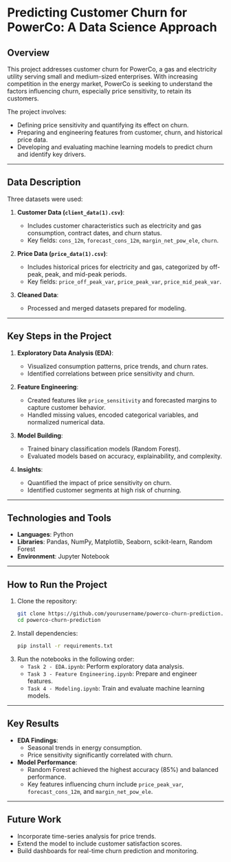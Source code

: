 # **Predicting Customer Churn for PowerCo: A Data Science Approach**

## **Overview**
This project addresses customer churn for PowerCo, a gas and electricity utility serving small and medium-sized enterprises. With increasing competition in the energy market, PowerCo is seeking to understand the factors influencing churn, especially price sensitivity, to retain its customers.  

The project involves:
- Defining price sensitivity and quantifying its effect on churn.
- Preparing and engineering features from customer, churn, and historical price data.
- Developing and evaluating machine learning models to predict churn and identify key drivers.

---

## **Data Description**
Three datasets were used:
1. **Customer Data (`client_data(1).csv`)**:
   - Includes customer characteristics such as electricity and gas consumption, contract dates, and churn status.
   - Key fields: `cons_12m`, `forecast_cons_12m`, `margin_net_pow_ele`, `churn`.

2. **Price Data (`price_data(1).csv`)**:
   - Includes historical prices for electricity and gas, categorized by off-peak, peak, and mid-peak periods.
   - Key fields: `price_off_peak_var`, `price_peak_var`, `price_mid_peak_var`.

3. **Cleaned Data**:
   - Processed and merged datasets prepared for modeling.

---

## **Key Steps in the Project**
1. **Exploratory Data Analysis (EDA)**:
   - Visualized consumption patterns, price trends, and churn rates.
   - Identified correlations between price sensitivity and churn.

2. **Feature Engineering**:
   - Created features like `price_sensitivity` and forecasted margins to capture customer behavior.
   - Handled missing values, encoded categorical variables, and normalized numerical data.

3. **Model Building**:
   - Trained binary classification models (Random Forest).
   - Evaluated models based on accuracy, explainability, and complexity.

4. **Insights**:
   - Quantified the impact of price sensitivity on churn.
   - Identified customer segments at high risk of churning.

---

## **Technologies and Tools**
- **Languages**: Python  
- **Libraries**: Pandas, NumPy, Matplotlib, Seaborn, scikit-learn, Random Forest
- **Environment**: Jupyter Notebook  

---

## **How to Run the Project**
1. Clone the repository:
   ```bash
   git clone https://github.com/yourusername/powerco-churn-prediction.git
   cd powerco-churn-prediction
   ```
2. Install dependencies:
   ```bash
   pip install -r requirements.txt
   ```
3. Run the notebooks in the following order:
   - `Task 2 - EDA.ipynb`: Perform exploratory data analysis.
   - `Task 3 - Feature Engineering.ipynb`: Prepare and engineer features.
   - `Task 4 - Modeling.ipynb`: Train and evaluate machine learning models.

---

## **Key Results**
- **EDA Findings**:
  - Seasonal trends in energy consumption.
  - Price sensitivity significantly correlated with churn.
- **Model Performance**:
  - Random Forest achieved the highest accuracy (85%) and balanced performance.
  - Key features influencing churn include `price_peak_var`, `forecast_cons_12m`, and `margin_net_pow_ele`.

---

## **Future Work**
- Incorporate time-series analysis for price trends.
- Extend the model to include customer satisfaction scores.
- Build dashboards for real-time churn prediction and monitoring.
